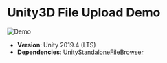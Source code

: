 # Unity3D File Upload Demo

![Demo](Demos/demo.gif)

- **Version**: Unity 2019.4 (LTS)
- **Dependencies**: [UnityStandaloneFileBrowser](https://github.com/gkngkc/UnityStandaloneFileBrowser)